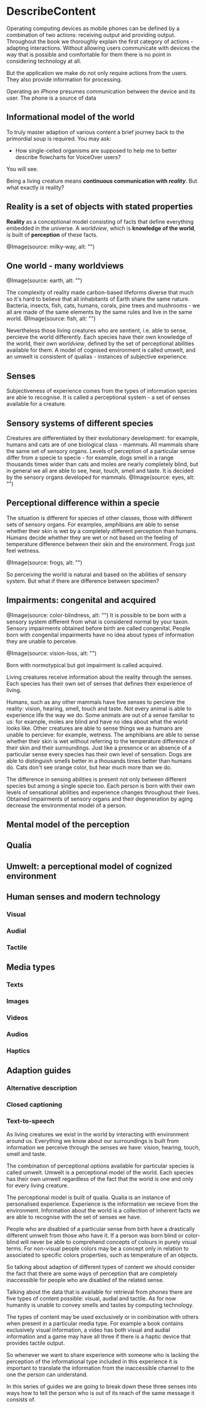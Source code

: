 # DescribeContent

Operating computing devices as mobile phones can be defined by a combination of two actions: receiving output and providing output. Throughout the book we thoroughly explain the first category of actions - adapting interactions. Without allowing users communicate with devices the way that is possible and comfortable for them there is no point in considering technology at all. 

But the application we make do not only require actions from the users. They also provide information for processing. 

Operating an iPhone presumes communication between the device and its user. The phone is a source of data 


## Informational model of the world

To truly master adaption of various content a brief journey back to the primordial soup is required. You may ask: 

- How single-celled organisms are supposed to help me to better describe flowcharts for VoiceOver users?

You will see.

Being a living creature means **continuous communication with *reality***. But what exactly *is* reality? 

## Reality is a set of objects with stated properties
**Reality** as a conceptional model consisting of facts that define everything embedded in the universe. A *worldview*, which is **knowledge of the world**, is built of **perception** of these facts.

@Image(source: milky-way, alt: "")

## One world - many worldviews
@Image(source: earth, alt: "")

The complexity of reality made carbon-based lifeforms diverse that much so it's hard to believe that all inhabitants of Earth share the same nature. Bacteria, insects, fish, cats, humans, corals, pine trees and mushrooms - we all are made of the same elements by the same rules and live in the same world.
@Image(source: fish, alt: "")

Nevertheless those living creatures who are sentient, i.e. able to sense, percieve the world differently. Each species have their own knowledge of the world, their own *worldview*, defined by the set of perceptional abilities available for them. A model of cognised environment is called umwelt, and an umwelt is consistent of qualias - instances of subjective experience. 

## Senses
Subjectiveness of experience comes from the types of information species are able to recognise. It is called a perceptional system - a set of senses available for a creature.

## Sensory systems of different species
Creatures are differentiated by their evolutionary development: for example, humans and cats are of one biological class - mammals. All mammals share the same set of sensory organs. Levels of perception of a particular sense differ from a specie to specie - for example, dogs smell in a range thousands times wider than cats and moles are nearly completely blind, but in general we all are able to see, hear, touch, smell and taste. It is decided by the sensory organs developed for mammals.
@Image(source: eyes, alt: "")



## Perceptional difference within a specie
The situation is different for species of other classes, those with different sets of sensory organs. For examples, amphibians are able to sense whether their skin is wet by a completely different perception than humans. Humans decide whether they are wet or not based on the feeling of temperature difference between their skin and the environment. Frogs just feel wetness. 

@Image(source: frogs, alt: "")

So perceiving the world is natural and based on the abilities of sensory system. But what if there are difference between specimen? 


## Impairments: congenital and acquired
@Image(source: color-blindness, alt: "")
It is possible to be born with a sensory system different from what is considered normal by your taxon. Sensory impairments obtained before birth are called congenital. People born with congenital impairments have no idea about types of information they are unable to perceive.

@Image(source: vision-loss, alt: "")

Born with normotypical but got impairment is called acquired. 

Living creatures receive information about the reality through the senses. Each species has their own set of senses that defines their experience of living. 

Humans, such as any other mammals have five senses to percieve the reality: vision, hearing, smell, touch and taste. Not every animal is able to experience life the way we do. Some animals are out of a sense familiar to us: for example, moles are blind and have no idea about what the world looks like. Other creatures are able to sense things we as humans are unable to percieve: for example, wetness. The amphibians are able to sense whether their skin is wet without referring to the temperature difference of their skin and their surroundings. Just like a presence or an absence of a particular sense every species has their own level of sensation. Dogs are able to distinguish smells better in a thousands times better than humans do. Cats don't see orange color, but hear much more than we do. 

The difference in sensing abilities is present not only between different species but among a single specie too. Each person is born with their own levels of sensational abilities and experience changes throughout their lives. Obtained impairments of sensory organs and their degeneration by aging decrease the environmental model of a person. 

## Mental model of the perception

## Qualia

## Umwelt: a perceptional model of cognized environment 

## Human senses and modern technology
### Visual
### Audial
### Tactile

## Media types 
### Texts
### Images
### Videos
### Audios
### Haptics

## Adaption guides
### Alternative description
### Closed captioning
### Text-to-speech


As living creatures we exist in the world by interacting with environment around us. Everything we know about our surroundings is built from information we perceive through the senses we have: vision, hearing, touch, smell and taste. 

The combination of perceptional options available for particular species is called umwelt. Umwelt is a perceptional model of the world. Each species has their own umwelt regardless of the fact that the world is one and only for every living creature. 

The perceptional model is built of qualia. Qualia is an instance of personalised experience. Experience is the information we recieve from the environment. Information about the world is a collection of inherent facts we are able to recognise with the set of senses we have. 

People who are disabled of a particular sense from birth have a drastically different umwelt from those who have it. If a person was born blind or color-blind will never be able to comprehend concepts of colours in purely visual terms. For non-visual people colors may be a concept only in relation to associated to specific colors properties, such as temperature of an objects. 

So talking about adaption of different types of content we should consider the fact that there are some ways of perception that are completely inaccessible for people who are disabled of the related sense. 

Talking about the data that is available for retrieval from phones there are five types of content possible: visual, audial and tactile. As for now humanity is unable to convey smells and tastes by computing technology. 

The types of content may be used exclusively or in combination with others when present in a particular media type. For example a book contains exclusively visual information, a video has both visual and audial information and a game may have all three if there is a haptic device that provides tactile output. 

So whenever we want to share experience with someone who is lacking the perception of the informational type included in this experience it is important to translate the information from the inaccessible channel to the one the person can understand. 

In this series of guides we are going to break down these three senses into ways how to tell the person who is out of its reach of the same message it consists of.
